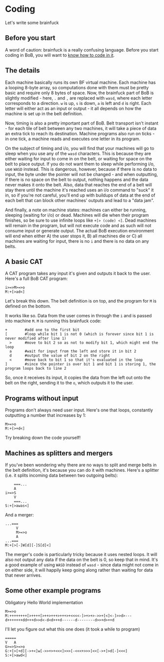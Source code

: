 # Coding
Let's write some brainfuck

## Before you start
A word of caution: brainfuck is a really confusing language. Before you start coding in BoB, you will want to [know how to code in it](https://esolangs.org/wiki/Brainfuck).

## The details
Each machine basically runs its own BF virtual machine. Each machine has a looping 8-byte array, so computations done with them must be pretty basic and require only 8 bytes of space. Now, the brainfuck part of BoB is slightly modified - here, `.` and `,` are replaced with `wasd`, where each letter corresponds to a direction. `w` is up, `s` is down, `a` is left and `d` is right. Each letter will either act as an input or output - it all depends on how the machine is set up in the belt definition.

Now, timing is also a pretty important part of BoB. Belt transport isn't instant - for each tile of belt between any two machines, it will take a piece of data an extra tick to reach its destination. Machine programs also run on ticks - in one tick, a machine reads and executes one letter in its program.

On the subject of timing and i/o, you will find that your machines will go to sleep when you use any of the `wasd` characters. This is because they are either waiting for input to come in on the belt, or waiting for space on the belt to place output. If you do not want them to sleep while performing i/o, use `WASD` instead. This is dangerous, however, because if there is no data to input, the byte under the pointer will not be changed - and when outputting, if there is no space on the belt to output, nothing happens and the data never makes it onto the belt. Also, data that reaches the end of a belt will stay there until the machine it's reached uses an i/o command to "suck" it in, so if you're not careful, you'll end up with buildups of data at the end of each belt that can block other machines' outputs and lead to a "data jam".

And finally, a note on machine states: machines can either be running, sleeping (waiting for i/o) or dead. Machines will die when their program finishes, so be sure to use infinite loops like `+[> (code) <]`. Dead machines will remain in the program, but will not execute code and as such will not consume input or generate output. The actual BoB execution environment will end when either A) the user stops it, B) all machines die or C) all machines are waiting for input, there is no `i` and there is no data on any belts.

## A basic CAT
A CAT program takes any input it's given and outputs it back to the user. Here's a full BoB CAT program:
```
i>=>M>=>o
M:+[>ad<]
```
Let's break this down. The belt definition is on top, and the program for `M` is defined on the bottom.

It works like so. Data from the user comes in through the `i` and is passed into machine `M`. `M` is running this brainfuck code:
```
+        #add one to the first bit
[        #loop while bit 1 is not 0 (which is forever since bit 1 is never modified after line 1)
  >      #move to bit 2 so as not to modify bit 1, which might end the loop
  a      #wait for input from the left and store it in bit 2
  d      #output the value of bit 2 on the right
  <      #move back to bit 1 so that it's evaluated in the loop
]        #since the pointer is over bit 1 and bit 1 is storing 1, the program loops back to line 2
```
So, once it receives its input, it copies the data from the left out onto the belt on the right, sending it to the `o`, which outputs it to the user.

## Programs without input
Programs don't always need user input. Here's one that loops, constantly outputting a number that increases by 1:
```
M>=>o
M:+[>+d<]
```
Try breaking down the code yourself!

## Machines as splitters and mergers
If you've been wondering why there are no ways to split and merge belts in the belt definition, it's because you can do it with machines. Here's a splitter (i.e. it splits incoming data between two outgoing belts):
```
    ===...
    A
i>=>S
    V
    ===...
S:+[>awas<]
```
And a merger:
```
...===
     V
     M>=>o
     A
...===
M:+[>[-]W[d][-]S[d]<]
```
The merger's code is particularly tricky because it uses nested loops. It will also not output any data if the data on the belt is 0, so keep that in mind. It's a good example of using `WASD` instead of `wasd` - since data might not come in on either side, it will happily keep going along rather than waiting for data that never arrives.

## Some other example programs
Obligatory Hello World implementation
```
M>=>o
M:++++++++[>++++[>++>+++>+++>+<<<<-]>+>+>->>+[<]<-]>>d>---d+++++++dd+++d>>d<-d<d+++d------d--------d>>+d>++d
```
I'll let you figure out what this one does (it took a while to program)
```
=====
V   A
G>=>S>=>o
G:+[>[+d][->+<]w[->>+>+<<<]>>>[-<<<+>>>]<<[->+]>d[-]<<<]
S:+[>awd<]
```
